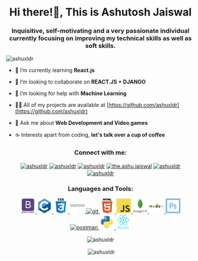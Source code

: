 <h1 align="center">Hi there!👋, This is Ashutosh Jaiswal</h1>
<h3 align="center">Inquisitive, self-motivating and a very passionate individual currently focusing on improving my technical skills as well as soft skills.</h3>

<p align="left"> <img src="https://komarev.com/ghpvc/?username=ashuxldr&label=Profile%20views&color=0e75b6&style=flat" alt="ashuxldr" /> </p>

- 🌱 I’m currently learning **React.js**

- 👯 I’m looking to collaborate on **REACT.JS + DJANGO**

- 🤝 I’m looking for help with **Machine Learning**

- 👨‍💻 All of my projects are available at [https://github.com/ashuxldr](https://github.com/ashuxldr)

- 💬 Ask me about **Web Development and Video games**

- ☕ Interests apart from coding, **let's talk over a cup of coffee**

<h3 align="center">Connect with me:</h3>
<p align="center">
<a href="https://twitter.com/ashuxldr" target="blank"><img align="center" src="https://raw.githubusercontent.com/rahuldkjain/github-profile-readme-generator/master/src/images/icons/Social/twitter.svg" alt="ashuxldr" height="30" width="40" /></a>
<a href="https://linkedin.com/in/ashuxldr" target="blank"><img align="center" src="https://raw.githubusercontent.com/rahuldkjain/github-profile-readme-generator/master/src/images/icons/Social/linked-in-alt.svg" alt="ashuxldr" height="30" width="40" /></a>
<a href="https://fb.com/ashuxldr" target="blank"><img align="center" src="https://raw.githubusercontent.com/rahuldkjain/github-profile-readme-generator/master/src/images/icons/Social/facebook.svg" alt="ashuxldr" height="30" width="40" /></a>
<a href="https://instagram.com/the.ashu.jaiswal" target="blank"><img align="center" src="https://raw.githubusercontent.com/rahuldkjain/github-profile-readme-generator/master/src/images/icons/Social/instagram.svg" alt="the.ashu.jaiswal" height="30" width="40" /></a>
<a href="https://www.codechef.com/users/ashuxldr" target="blank"><img align="center" src="https://cdn.jsdelivr.net/npm/simple-icons@3.1.0/icons/codechef.svg" alt="ashuxldr" height="30" width="40" /></a>
<a href="https://www.hackerrank.com/ashuxldr" target="blank"><img align="center" src="https://raw.githubusercontent.com/rahuldkjain/github-profile-readme-generator/master/src/images/icons/Social/hackerrank.svg" alt="ashuxldr" height="30" width="40" /></a>
</p>

<h3 align="center">Languages and Tools:</h3>
<p align="center"> <a href="https://getbootstrap.com" target="_blank"> <img src="https://raw.githubusercontent.com/devicons/devicon/master/icons/bootstrap/bootstrap-plain-wordmark.svg" alt="bootstrap" width="40" height="40"/> </a> <a href="https://www.cprogramming.com/" target="_blank"> <img src="https://raw.githubusercontent.com/devicons/devicon/master/icons/c/c-original.svg" alt="c" width="40" height="40"/> </a> <a href="https://www.w3schools.com/css/" target="_blank"> <img src="https://raw.githubusercontent.com/devicons/devicon/master/icons/css3/css3-original-wordmark.svg" alt="css3" width="40" height="40"/>  <a href="https://expressjs.com" target="_blank"> <img src="https://raw.githubusercontent.com/devicons/devicon/master/icons/express/express-original-wordmark.svg" alt="express" width="40" height="40"/> </a> <a href="https://git-scm.com/" target="_blank"> <img src="https://www.vectorlogo.zone/logos/git-scm/git-scm-icon.svg" alt="git" width="40" height="40"/> </a> <a href="https://www.w3.org/html/" target="_blank"> <img src="https://raw.githubusercontent.com/devicons/devicon/master/icons/html5/html5-original-wordmark.svg" alt="html5" width="40" height="40"/> </a> <a href="https://developer.mozilla.org/en-US/docs/Web/JavaScript" target="_blank"> <img src="https://raw.githubusercontent.com/devicons/devicon/master/icons/javascript/javascript-original.svg" alt="javascript" width="40" height="40"/> </a> <a href="https://www.mongodb.com/" target="_blank"> <img src="https://raw.githubusercontent.com/devicons/devicon/master/icons/mongodb/mongodb-original-wordmark.svg" alt="mongodb" width="40" height="40"/> </a> <a href="https://nodejs.org" target="_blank"> <img src="https://raw.githubusercontent.com/devicons/devicon/master/icons/nodejs/nodejs-original-wordmark.svg" alt="nodejs" width="40" height="40"/> </a> <a href="https://www.photoshop.com/en" target="_blank"> <img src="https://raw.githubusercontent.com/devicons/devicon/master/icons/photoshop/photoshop-line.svg" alt="photoshop" width="40" height="40"/> </a>  <a href="https://postman.com" target="_blank"> <img src="https://www.vectorlogo.zone/logos/getpostman/getpostman-icon.svg" alt="postman" width="40" height="40"/> </a> <a href="https://www.python.org" target="_blank"> <img src="https://raw.githubusercontent.com/devicons/devicon/master/icons/python/python-original.svg" alt="python" width="40" height="40"/> </a> <a href="https://reactjs.org/" target="_blank"> <img src="https://raw.githubusercontent.com/devicons/devicon/master/icons/react/react-original-wordmark.svg" alt="react" width="40" height="40"/> </a> </p>

<p align="center"><img align="center" src="https://github-readme-stats.vercel.app/api/top-langs?username=ashuxldr&show_icons=true&locale=en&layout=compact" alt="ashuxldr" /></p>

<p align="center">&nbsp;<img align="center" src="https://github-readme-stats.vercel.app/api?username=ashuxldr&show_icons=true&locale=en" alt="ashuxldr" /></p>

